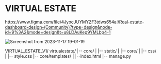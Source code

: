 # VIRTUAL ESTATE

https://www.figma.com/file/4JyocJUYMYZF3tdws654aI/Real-estate-dashboard-design-(Community)?type=design&node-id=9%3A2&mode=design&t=u8LDAuKep9YMLbp4-1

![Screenshot from 2023-11-17 19-01-19](https://github.com/Pontuagi/Virtual_Estate_v1/assets/47353893/10612bb4-590f-412b-91fd-795687982ca5)

VIRTUAL_ESTATE_V1/
virtualestate/
|-- core/
|   |-- static/
|       |-- core/
|           |-- css/
|               |-- style.css
|-- core/templates/
|        |--index.html
|-- manage.py

